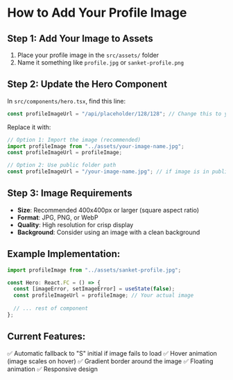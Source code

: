 # How to Add Your Profile Image

## Step 1: Add Your Image to Assets
1. Place your profile image in the `src/assets/` folder
2. Name it something like `profile.jpg` or `sanket-profile.png`

## Step 2: Update the Hero Component
In `src/components/hero.tsx`, find this line:
```typescript
const profileImageUrl = "/api/placeholder/128/128"; // Change this to your image path
```

Replace it with:
```typescript
// Option 1: Import the image (recommended)
import profileImage from "../assets/your-image-name.jpg";
const profileImageUrl = profileImage;

// Option 2: Use public folder path
const profileImageUrl = "/your-image-name.jpg"; // if image is in public folder
```

## Step 3: Image Requirements
- **Size**: Recommended 400x400px or larger (square aspect ratio)
- **Format**: JPG, PNG, or WebP
- **Quality**: High resolution for crisp display
- **Background**: Consider using an image with a clean background

## Example Implementation:
```typescript
import profileImage from "../assets/sanket-profile.jpg";

const Hero: React.FC = () => {
  const [imageError, setImageError] = useState(false);
  const profileImageUrl = profileImage; // Your actual image
  
  // ... rest of component
};
```

## Current Features:
✅ Automatic fallback to "S" initial if image fails to load
✅ Hover animation (image scales on hover)
✅ Gradient border around the image
✅ Floating animation
✅ Responsive design